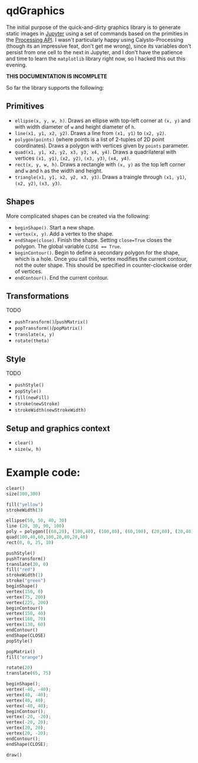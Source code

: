 # qdGraphics

The initial purpose of the quick-and-dirty graphics library is to generate static images in [Jupyter](http://jupyter.org) using a set of commands based on the primities in the [Processing API](http://processing.org). I wasn't particularly happy using Calysto-Processing (though its an impressive feat, don't get me wrong), since its variables don't persist from one cell to the next in Jupyter, and I don't have the patience and time to learn the `matplotlib` library right now, so I hacked this out this evening. 

__THIS DOCUMENTATION IS INCOMPLETE__

So far the library supports the following: 

## Primitives

* `ellipse(x, y, w, h)`. Draws an ellipse with top-left corner at `(x, y)` and with width diameter of `w` and height diameter of `h`. 
* `line(x1, y1, x2, y2)`. Draws a line from `(x1, y1)` to `(x2, y2)`. 
* `polygon(points)` (where points is a list of 2-tuples of 2D point coordinates). Draws a polygon with vertices given by `points` parameter. 
* `quad(x1, y1, x2, y2, x3, y3, x4, y4)`. Draws a quadrilateral with vertices `(x1, y1)`, `(x2, y2)`, `(x3, y3)`, `(x4, y4)`. 
* `rect(x, y, w, h)`. Draws a rectangle with `(x, y)` as the top left corner and `w` and `h` as the width and height. 
* `triangle(x1, y1, x2, y2, x3, y3)`. Draws a traingle through `(x1, y1)`, `(x2, y2)`, `(x3, y3)`. 

## Shapes

More complicated shapes can be created via the following: 

* `beginShape()`. Start a new shape. 
* `vertex(x, y)`. Add a vertex to the shape. 
* `endShape(close)`. Finish the shape. Setting `close=True` closes the polygon. The global variable `CLOSE == True`. 
* `beginContour()`. Begin to define a secondary polygon for the shape, which is a hole. Once you call this, vertex modifies the current contour, not the outer shape. This should be specified in counter-clockwise order of vertices. 
* `endContour()`. End the current contour. 

## Transformations

TODO

* `pushTransform()`/`pushMatrix()`
* `popTransform()`/`popMatrix()`
* `translate(x, y)`
* `rotate(theta)`

## Style

TODO 

* `pushStyle()`
* `popStyle()`
* `fill(newFill)`
* `stroke(newStroke)`
* `strokeWidth(newStrokeWidth)`

## Setup and graphics context

* `clear()`
* `size(w, h)`

# Example code: 

```python
clear()
size(300,300)

fill("yellow")
strokeWidth(3)

ellipse(50, 50, 40, 30)
line (20, 30, 90, 100)
poly = polygon([(60,20), (100,40), (100,80), (60,100), (20,80), (20,40)])
quad(100,40,60,100,20,80,20,40)
rect(0, 0, 25, 10)

pushStyle()
pushTransform()
translate(30, 0)
fill("red")
strokeWidth(1)
stroke("green")
beginShape()
vertex(150, 0)
vertex(75, 200)
vertex(225, 200)
beginContour()
vertex(150, 40)
vertex(160, 70)
vertex(130, 60)
endContour()
endShape(CLOSE)
popStyle()

popMatrix()
fill("orange")

rotate(20)
translate(65, 75)

beginShape();
vertex(-40, -40);
vertex(40, -40);
vertex(40, 40);
vertex(-40, 40);
beginContour();
vertex(-20, -20);
vertex(-20, 20);
vertex(20, 20);
vertex(20, -20);
endContour();
endShape(CLOSE);

draw()
```
